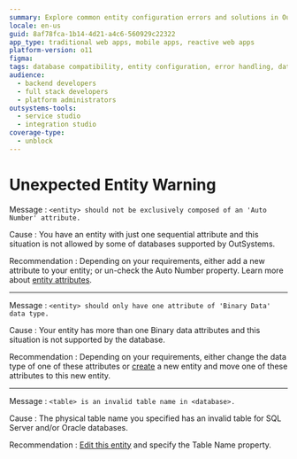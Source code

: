 ```yaml
---
summary: Explore common entity configuration errors and solutions in OutSystems 11 (O11) to ensure database compatibility.
locale: en-us
guid: 8af78fca-1b14-4d21-a4c6-560929c22322
app_type: traditional web apps, mobile apps, reactive web apps
platform-version: o11
figma:
tags: database compatibility, entity configuration, error handling, data modeling, best practices
audience:
  - backend developers
  - full stack developers
  - platform administrators
outsystems-tools:
  - service studio
  - integration studio
coverage-type:
  - unblock
---
```


# Unexpected Entity Warning

Message
:   `<entity> should not be exclusively composed of an 'Auto Number' attribute.`

Cause
:   You have an entity with just one sequential attribute and this situation is not allowed by some of databases supported by OutSystems.

Recommendation
:   Depending on your requirements, either add a new attribute to your entity; or un-check the Auto Number property. Learn more about [entity attributes](<../../../integration-with-systems/integration-studio/managing-extensions/entity-attribute.md>).

---

Message
:   `<entity> should only have one attribute of 'Binary Data' data type.`

Cause
:   Your entity has more than one Binary data attributes and this situation is not supported by the database.

Recommendation
:   Depending on your requirements, either change the data type of one of these attributes or [create](<../../../integration-with-systems/integration-studio/managing-extensions/entity-add.md>) a new entity and move one of these attributes to this new entity.

---

Message
:   `<table> is an invalid table name in <database>.`
  
Cause
:   The physical table name you specified has an invalid table for SQL Server and/or Oracle databases.

Recommendation
:   [Edit this entity](<../../../integration-with-systems/integration-studio/managing-extensions/entity-add.md>) and specify the Table Name property.
